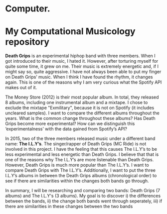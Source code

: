 # Computer.
# My Computational Musicology repository

**Death Grips** is an experimental hiphop band with three members. When I got introduced to their music, I hated it. However, after torturing myself for quite some time, it grew on me. Their music is extremely energetic and, if I might say so, quite aggressive. I have not always been able to put my finger on Death Grips’ music. When I think I have found the rhythm, it changes again. This is one of the reasons why I am very curious what the Spotify API makes out of it. 

The Money Store (2012) is their most popular album. In total, they released 8 albums, including one instrumental album and a mixtape. I chose to exclude the mixtape "Exmilitary", because it is not on Spotify (it includes uncleared samples). I want to compare the different albums throughout the years. What is the common change throughout these albums? Has Death Grips become more experimental? How can we distinguish this ‘experimentalness’ with the data gained from Spotify’s API?

In 2015, two of the three members released music under a different band name: **The I.L.Y’s**. The singer/rapper of Death Grips (MC Ride) is not involved in this project. I have the feeling that this causes The I.L.Y’s to be less experimental and less energetic than Death Grips. I believe that that is one of the reasons why The I.L.Y’s are more listenable than Death Grips. However, Death Grips is much more popular than The I.L.Y’s. I want to compare Death Grips with The I.L.Y’s. Additionally, I want to put the three I.L.Y’s albums in between the Death Grips albums (chronological order) to see if there are similarities within the changes both bands go through.

In summary, I will be researching and comparing two bands: Death Grips (7 albums) and The I.L.Y's (3 albums). My goal is to discover i) the differences between the bands, ii) the change both bands went through seperately, iii) if there are similarities in these changes between the two bands

